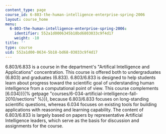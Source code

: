 ```yaml
---
content_type: page
course_id: 6-803-the-human-intelligence-enterprise-spring-2006
layout: course_home
menu:
  6-803-the-human-intelligence-enterprise-spring-2006:
    identifier: 552a1d0006345b18bd6803033c9f4d17
    weight: -10
title: ''
type: course
uid: 552a1d00-0634-5b18-bd68-03033c9f4d17
---
```

6.803/6.833 is a course in the department's "Artifical Intelligence and Applications" concentration. This course is offered both to undergraduates (6.803) and graduates (6.833). 6.803/6.833 is designed to help students learn about progress toward the scientific goal of understanding human intelligence from a computational point of view. This course complements [6.034]({{% getpage "courses/6-034-artificial-intelligence-fall-2010/sections" %}}), because 6.803/6.833 focuses on long-standing scientific questions, whereas 6.034 focuses on existing tools for building applications with reasoning and learning capability. The content of 6.803/6.833 is largely based on papers by representative Artificial Intelligence leaders, which serve as the basis for discussion and assignments for the course.
